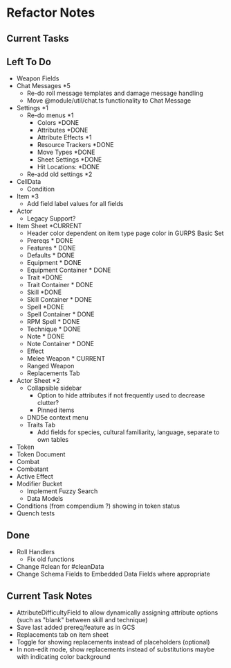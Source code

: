 # Refactor Notes

## Current Tasks

## Left To Do

- Weapon Fields
- Chat Messages \*5
  - Re-do roll message templates and damage message handling
  - Move @module/util/chat.ts functionality to Chat Message
- Settings \*1
  - Re-do menus \*1
    - Colors \*DONE
    - Attributes \*DONE
    - Attribute Effects \*1
    - Resource Trackers \*DONE
    - Move Types \*DONE
    - Sheet Settings \*DONE
    - Hit Locations: \*DONE
  - Re-add old settings \*2
- CellData
  - Condition
- Item \*3
  - Add field label values for all fields
- Actor
  - Legacy Support?
- Item Sheet \*CURRENT
  - Header color dependent on item type page color in GURPS Basic Set
  - Prereqs \* DONE
  - Features \* DONE
  - Defaults \* DONE
  - Equipment \* DONE
  - Equipment Container \* DONE
  - Trait \*DONE
  - Trait Container \* DONE
  - Skill \*DONE
  - Skill Container \* DONE
  - Spell \*DONE
  - Spell Container \* DONE
  - RPM Spell \* DONE
  - Technique \* DONE
  - Note \* DONE
  - Note Container \* DONE
  - Effect
  - Melee Weapon \* CURRENT
  - Ranged Weapon
  - Replacements Tab
- Actor Sheet \*2
  - Collapsible sidebar
    - Option to hide attributes if not frequently used to decrease clutter?
    - Pinned items
  - DND5e context menu
  - Traits Tab
    - Add fields for species, cultural familiarity, language, separate to own tables
- Token
- Token Document
- Combat
- Combatant
- Active Effect
- Modifier Bucket
  - Implement Fuzzy Search
  - Data Models
- Conditions (from compendium ?) showing in token status
- Quench tests

## Done

- Roll Handlers
  - Fix old functions
- Change #clean for #cleanData
- Change Schema Fields to Embedded Data Fields where appropriate

## Current Task Notes

- AttributeDifficultyField to allow dynamically assigning attribute options (such as "blank" between skill and technique)
- Save last added prereq/feature as in GCS
- Replacements tab on item sheet
- Toggle for showing replacements instead of placeholders (optional)
- In non-edit mode, show replacements instead of substitutions maybe with indicating color background

